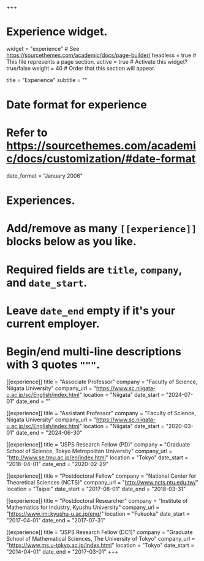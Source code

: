 +++
# Experience widget.
widget = "experience"  # See https://sourcethemes.com/academic/docs/page-builder/
headless = true  # This file represents a page section.
active = true  # Activate this widget? true/false
weight = 40  # Order that this section will appear.

title = "Experience"
subtitle = ""

# Date format for experience
#   Refer to https://sourcethemes.com/academic/docs/customization/#date-format
date_format = "January 2006"

# Experiences.
#   Add/remove as many `[[experience]]` blocks below as you like.
#   Required fields are `title`, `company`, and `date_start`.
#   Leave `date_end` empty if it's your current employer.
#   Begin/end multi-line descriptions with 3 quotes `"""`.
[[experience]]
  title = "Associate Professor"
  company = "Faculty of Science, Niigata University"
  company_url = "https://www.sc.niigata-u.ac.jp/sc/English/index.html"
  location = "Niigata"
  date_start = "2024-07-01"
  date_end = ""

[[experience]]
  title = "Assistant Professor"
  company = "Faculty of Science, Niigata University"
  company_url = "https://www.sc.niigata-u.ac.jp/sc/English/index.html"
  location = "Niigata"
  date_start = "2020-03-01"
  date_end = "2024-06-30"

[[experience]]
  title = "JSPS Research Fellow (PD)"
  company = "Graduate School of Science, Tokyo Metropolitan University"
  company_url = "http://www.se.tmu.ac.jp/en/index.html"
  location = "Tokyo"
  date_start = "2018-04-01"
  date_end = "2020-02-29"

[[experience]]
  title = "Postdoctoral Fellow"
  company = "National Center for Theoretical Sciences (NCTS)"
  company_url = "http://www.ncts.ntu.edu.tw/"
  location = "Taipei"
  date_start = "2017-08-01"
  date_end = "2018-03-31"

[[experience]]
  title = "Postdoctoral Researcher"
  company = "Institute of Mathematics for Industry, Kyushu University"
  company_url = "https://www.imi.kyushu-u.ac.jp/eng/"
  location = "Fukuoka"
  date_start = "2017-04-01"
  date_end = "2017-07-31"

[[experience]]
  title = "JSPS Research Fellow (DC1)"
  company = "Graduate School of Mathematical Sciences, The University of Tokyo"
  company_url = "https://www.ms.u-tokyo.ac.jp/index.html"
  location = "Tokyo"
  date_start = "2014-04-01"
  date_end = "2017-03-01"
+++
